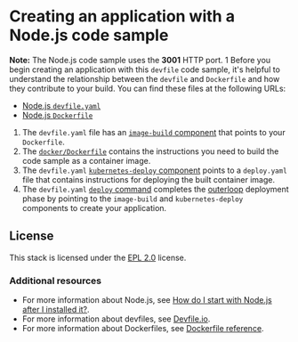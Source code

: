 # Creating an application with a Node.js code sample

**Note:** The Node.js code sample uses the **3001** HTTP port.
1
Before you begin creating an application with this `devfile` code sample, it's helpful to understand the relationship between the `devfile` and `Dockerfile` and how they contribute to your build. You can find these files at the following URLs:

* [Node.js `devfile.yaml`](https://github.com/redhat-appstudio/devfile-sample-nodejs-dance/blob/main/devfile.yaml)
* [Node.js `Dockerfile`](https://github.com/redhat-appstudio/devfile-sample-nodejs-dance/blob/main/Dockerfile)

1. The `devfile.yaml` file has an [`image-build` component](https://github.com/redhat-appstudio/devfile-sample-nodejs-dance/blob/main/devfile.yaml#LL18C2-L24C28) that points to your `Dockerfile`.
2. The [`docker/Dockerfile`](https://github.com/nodeshift-starters/devfile-sample/blob/main/Dockerfile) contains the instructions you need to build the code sample as a container image.
3. The `devfile.yaml` [`kubernetes-deploy` component](https://github.com/redhat-appstudio/devfile-sample-nodejs-dance/blob/main/devfile.yaml#L25-L36) points to a `deploy.yaml` file that contains instructions for deploying the built container image.
4. The `devfile.yaml` [`deploy` command](https://github.com/redhat-appstudio/devfile-sample-nodejs-dance/blob/main/devfile.yaml#L38-L51) completes the [outerloop](https://devfile.io/docs/2.2.0/innerloop-vs-outerloop) deployment phase by pointing to the `image-build` and `kubernetes-deploy` components to create your application.

## License

This stack is licensed under the [EPL 2.0](./LICENSE) license.

### Additional resources
* For more information about Node.js, see [How do I start with Node.js after I installed it?](https://nodejs.org/en/docs/guides/getting-started-guide).
* For more information about devfiles, see [Devfile.io](https://devfile.io/).
* For more information about Dockerfiles, see [Dockerfile reference](https://docs.docker.com/engine/reference/builder/).
